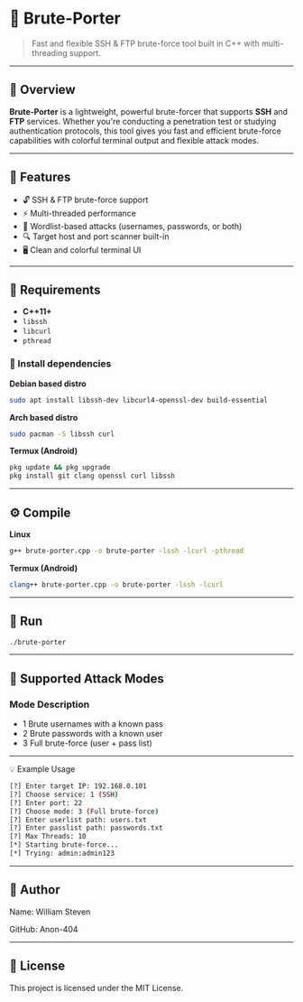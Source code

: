 # 🔐 Brute-Porter

> Fast and flexible SSH & FTP brute-force tool built in C++ with multi-threading support.

---

## 🌟 Overview

**Brute-Porter** is a lightweight, powerful brute-forcer that supports **SSH** and **FTP** services. Whether you're conducting a penetration test or studying authentication protocols, this tool gives you fast and efficient brute-force capabilities with colorful terminal output and flexible attack modes.

---

## 🎯 Features

- 🔓 SSH & FTP brute-force support
- ⚡ Multi-threaded performance
- 🧾 Wordlist-based attacks (usernames, passwords, or both)
- 🔍 Target host and port scanner built-in
- 🖥️ Clean and colorful terminal UI

---

## 🧰 Requirements

- **C++11+**
- `libssh`
- `libcurl`
- `pthread`

### 🧪 Install dependencies

**Debian based distro**
```bash
sudo apt install libssh-dev libcurl4-openssl-dev build-essential
```

**Arch based distro**
```bash
sudo pacman -S libssh curl
```
**Termux (Android)**
```bash
pkg update && pkg upgrade
pkg install git clang openssl curl libssh
```
---

## ⚙️ Compile
**Linux**
```bash
g++ brute-porter.cpp -o brute-porter -lssh -lcurl -pthread
```
**Termux (Android)**
```bash
clang++ brute-porter.cpp -o brute-porter -lssh -lcurl
```

---

## 🚀 Run
```bash
./brute-porter
```

---

## 📌 Supported Attack Modes

### Mode	Description

- 1	Brute usernames with a known pass
- 2	Brute passwords with a known user
- 3	Full brute-force (user + pass list)



---

💡 Example Usage
```bash
[?] Enter target IP: 192.168.0.101
[?] Choose service: 1 (SSH)
[?] Enter port: 22
[?] Choose mode: 3 (Full brute-force)
[?] Enter userlist path: users.txt
[?] Enter passlist path: passwords.txt
[?] Max Threads: 10
[*] Starting brute-force...
[*] Trying: admin:admin123
```

---

## 👤 Author

Name: William Steven

GitHub: Anon-404



---

## 📄 License

This project is licensed under the MIT License.
